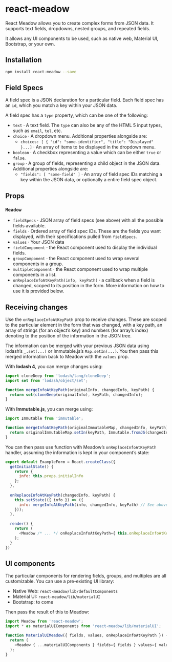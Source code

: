 # react-meadow

React Meadow allows you to create complex forms from JSON data. It supports text fields, dropdowns, nested groups, and repeated fields.

It allows any UI components to be used, such as native web, Material UI, Bootstrap, or your own.

## Installation

```sh
npm install react-meadow --save
```

## Field Specs

A field spec is a JSON declaration for a particular field. Each field spec has an `id`, which you match a key within your JSON data.

A field spec has a `type` property, which can be one of the following:
- `text` · A text field. The `type` can also be any of the HTML 5 input types, such as `email`, `tel`, etc.
- `choice` · A dropdown menu. Additional properties alongside are:
    - `choices: [ { "id": "some-identifier", "title": "Displayed" }...]` · An array of items to be displayed in the dropdown menu.
- `boolean` · A checkbox representing a value which can be either `true` or `false`.
- `group` · A group of fields, representing a child object in the JSON data. Additional properties alongside are:
  - `"fields": [ "some-field" ]` · An array of field spec IDs matching a key within the JSON data, or optionally a entire field spec object.


## Props

### `Meadow`

- `fieldSpecs` · JSON array of field specs (see above) with all the possible fields available.
- `fields` · Ordered array of field spec IDs. These are the fields you want displayed, with their specifications pulled from `fieldSpecs`.
- `values` · Your JSON data
- `fieldComponent` · the React component used to display the individual fields.
- `groupComponent` · the React component used to wrap several components in a group.
- `multipleComponent` · the React component used to wrap multiple components in a list.
- `onReplaceInfoAtKeyPath(info, keyPath)` · a callback when a field is changed, scoped to its position in the form. More information on how to use it is provided below.

## Receiving changes

Use the `onReplaceInfoAtKeyPath` prop to receive changes. These are scoped to the particular element in the form that was changed, with a key path, an array of strings (for an object’s key) and numbers (for array’s index) denoting to the position of the information in the JSON tree.

The information can be merged with your previous JSON data using lodash’s `_.set(...)` or Immutable.js’s `Map.setIn(...)`. You then pass this merged information back to Meadow with the `values` prop.

With **lodash 4**, you can merge changes using:

```javascript
import cloneDeep from 'lodash/lang/cloneDeep';
import set from 'lodash/object/set';

function mergeInfoAtKeyPath(originalInfo, changedInfo, keyPath) {
  return set(cloneDeep(originalInfo), keyPath, changedInfo);
}
```

With **Immutable.js**, you can merge using:

```javascript
import Immutable from 'immutable';

function mergeInfoAtKeyPath(originalImmutableMap, changedInfo, keyPath) {
  return originalImmutableMap.setIn(keyPath, Immutable.fromJS(changedInfo));
}
```

You can then pass use function with Meadow’s `onReplaceInfoAtKeyPath` handler, assuming the information is kept in your component’s state:

```javascript
export default ExampleForm = React.createClass({
  getInitialState() {
    return {
      info: this.props.initialInfo
    };
  },
  
  onReplaceInfoAtKeyPath(changedInfo, keyPath) {
    this.setState(({ info }) => ({
      info: mergeInfoAtKeyPath(info, changedInfo, keyPath) // See above for declaration
    }));
  },
  
  render() {
    return (
      <Meadow /* ... */ onReplaceInfoAtKeyPath={ this.onReplaceInfoAtKeyPath } /> // Or .bind(this) if using ES6 classes
    );
  }
})
```

## UI components

The particular components for rendering fields, groups, and multiples are all customizable. You can use a pre-existing UI library:

- Native Web: `react-meadow/lib/defaultComponents`
- Material UI: `react-meadow/lib/materialUI`
- Bootstrap: to come

Then pass the result of this to Meadow:

```javascript
import Meadow from 'react-meadow';
import * as materialUIComponents from 'react-meadow/lib/materialUI';

function MaterialUIMeadow({ fields, values, onReplaceInfoAtKeyPath }) {
  return (
    <Meadow { ...materialUIComponents } fields={ fields } values={ values } onReplaceInfoAtKeyPath={ onReplaceInfoAtKeyPath } />
  );
}
```
